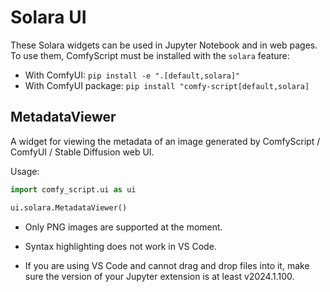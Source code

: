 # Solara UI
These Solara widgets can be used in Jupyter Notebook and in web pages. To use them, ComfyScript must be installed with the `solara` feature:
- With ComfyUI: `pip install -e ".[default,solara]"`
- With ComfyUI package: `pip install "comfy-script[default,solara]`

## MetadataViewer
A widget for viewing the metadata of an image generated by ComfyScript / ComfyUI / Stable Diffusion web UI.

Usage:
```python
import comfy_script.ui as ui

ui.solara.MetadataViewer()
```

- Only PNG images are supported at the moment.

- Syntax highlighting does not work in VS Code.

- If you are using VS Code and cannot drag and drop files into it, make sure the version of your Jupyter extension is at least v2024.1.100.